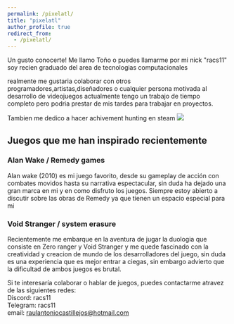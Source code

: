 ```yaml
---
permalink: /pixelatl/
title: "pixelatl"
author_profile: true
redirect_from: 
  - /pixelatl/
---
```

Un gusto conocerte! Me llamo Toño o puedes llamarme por mi nick "racs11" soy recien graduado del area de tecnologias computacionales

realmente me gustaria colaborar con otros programadores,artistas,diseñadores o cualquier persona motivada al desarrollo de videojuegos
actualmente tengo un trabajo de tiempo completo pero podria prestar de mis tardes para trabajar en proyectos.

Tambien me dedico a hacer achivement hunting en steam
<a href="https://www.trueachievements.com/gamer/raultono+10"><img src="https://www.trueachievements.com/gamercards/raultono+10.png"/></a>


## Juegos que me han inspirado recientemente
### Alan Wake / Remedy games
Alan wake (2010) es mi juego favorito, desde su gameplay de acción con combates movidos hasta su narrativa espectacular, sin duda ha dejado una gran marca en mi y en como disfruto los juegos. Siempre estoy abierto a discutir sobre las obras de Remedy ya que tienen un espacio especial para mi
### Void Stranger / system erasure
Recientemente me embarque en la aventura de jugar la duologia que consiste en Zero ranger y Void Stranger y me quede fascinado con la creatividad y creacion de mundo de los desarrolladores del juego, sin duda es una experiencia que es mejor entrar a ciegas, sin embargo advierto que la dificultad de ambos juegos es brutal.

Si te interesaría colaborar o hablar de juegos, puedes contactarme atravez de las siguientes redes:
<br>
Discord: racs11
<br>
Telegram: racs11 
<br>
email: raulantoniocastillejos@hotmail.com